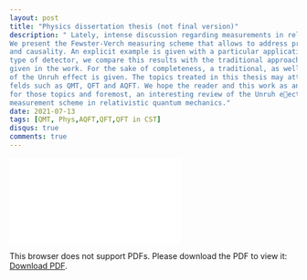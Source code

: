 ```yaml
---
layout: post
title: "Physics dissertation thesis (not final version)"
description: " Lately, intense discussion regarding measurements in relativistic quantum mechanics has been developed.
We present the Fewster-Verch measuring scheme that allows to address problems of locality
and causality. An explicit example is given with a particular application to model an Unruh-deWitt
type of detector, we compare this results with the traditional approach of the UdW detector, also
given in the work. For the sake of completeness, a traditional, as well as an algebraic derivation
of the Unruh effect is given. The topics treated in this thesis may attract people from diferent
felds such as QMT, QFT and AQFT. We hope the reader and this work as an useful introduction
for those topics and foremost, an interesting review of the Unruh eect and the Fewster and Verch
measurement scheme in relativistic quantum mechanics."
date: 2021-07-13
tags: [QMT, Phys,AQFT,QFT,QFT in CST]
disqus: true
comments: true
---
```


<object data="pdfs/Tesis_Fisica (1).pdf" type="application/pdf" width="1400px" height="1200px">
    <embed src="pdfs/Tesis_Fisica (1).pdf">
        <p>This browser does not support PDFs. Please download the PDF to view it: <a href="pdfs/Weak.pdf">Download PDF</a>.</p>
    </embed>
</object>
